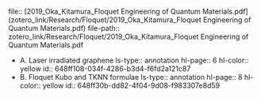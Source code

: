 file:: [2019_Oka_Kitamura_Floquet Engineering of Quantum Materials.pdf](zotero_link/Research/Floquet/2019_Oka_Kitamura_Floquet Engineering of Quantum Materials.pdf)
file-path:: zotero_link/Research/Floquet/2019_Oka_Kitamura_Floquet Engineering of Quantum Materials.pdf

- A. Laser irradiated graphene
  ls-type:: annotation
  hl-page:: 6
  hl-color:: yellow
  id:: 648ff108-034f-4286-b3d4-f6fd2a121c87
- B. Floquet Kubo and TKNN formulae
  ls-type:: annotation
  hl-page:: 8
  hl-color:: yellow
  id:: 648ff30b-dd82-4f04-9d08-f983307e8d59
